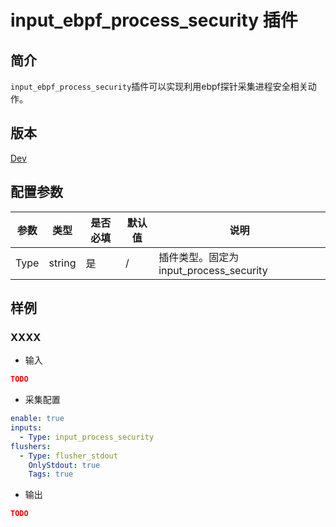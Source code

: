 # input_ebpf_process_security 插件

## 简介

`input_ebpf_process_security`插件可以实现利用ebpf探针采集进程安全相关动作。

## 版本

[Dev](../stability-level.md)

## 配置参数

|  **参数**  |  **类型**  |  **是否必填**  |  **默认值**  |  **说明**  |
| --- | --- | --- | --- | --- |
|  Type  |  string  |  是  |  /  |  插件类型。固定为input\_process\_security  |

## 样例

### XXXX

* 输入

```json
TODO
```

* 采集配置

```yaml
enable: true
inputs:
  - Type: input_process_security
flushers:
  - Type: flusher_stdout
    OnlyStdout: true
    Tags: true
```

* 输出

```json
TODO
```
